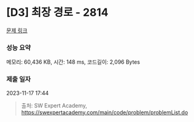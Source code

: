 # [D3] 최장 경로 - 2814 

[문제 링크](https://swexpertacademy.com/main/code/problem/problemDetail.do?contestProbId=AV7GOPPaAeMDFAXB) 

### 성능 요약

메모리: 60,436 KB, 시간: 148 ms, 코드길이: 2,096 Bytes

### 제출 일자

2023-11-17 17:44



> 출처: SW Expert Academy, https://swexpertacademy.com/main/code/problem/problemList.do